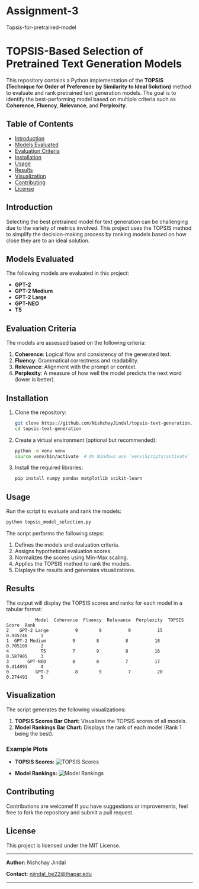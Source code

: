 # Assignment-3
Topsis-for-pretrained-model
# TOPSIS-Based Selection of Pretrained Text Generation Models

This repository contains a Python implementation of the **TOPSIS (Technique for Order of Preference by Similarity to Ideal Solution)** method to evaluate and rank pretrained text generation models. The goal is to identify the best-performing model based on multiple criteria such as **Coherence**, **Fluency**, **Relevance**, and **Perplexity**.

## Table of Contents
- [Introduction](#introduction)
- [Models Evaluated](#models-evaluated)
- [Evaluation Criteria](#evaluation-criteria)
- [Installation](#installation)
- [Usage](#usage)
- [Results](#results)
- [Visualization](#visualization)
- [Contributing](#contributing)
- [License](#license)

## Introduction
Selecting the best pretrained model for text generation can be challenging due to the variety of metrics involved. This project uses the TOPSIS method to simplify the decision-making process by ranking models based on how close they are to an ideal solution.

## Models Evaluated
The following models are evaluated in this project:
- **GPT-2**
- **GPT-2 Medium**
- **GPT-2 Large**
- **GPT-NEO**
- **T5**

## Evaluation Criteria
The models are assessed based on the following criteria:
1. **Coherence**: Logical flow and consistency of the generated text.
2. **Fluency**: Grammatical correctness and readability.
3. **Relevance**: Alignment with the prompt or context.
4. **Perplexity**: A measure of how well the model predicts the next word (lower is better).

## Installation
1. Clone the repository:
    ```bash
    git clone https://github.com/NishchayJindal/topsis-text-generation.git
    cd topsis-text-generation
    ```

2. Create a virtual environment (optional but recommended):
    ```bash
    python -m venv venv
    source venv/bin/activate  # On Windows use `venv\Scripts\activate`
    ```

3. Install the required libraries:
    ```bash
    pip install numpy pandas matplotlib scikit-learn
    ```

## Usage
Run the script to evaluate and rank the models:
```bash
python topsis_model_selection.py
```

The script performs the following steps:
1. Defines the models and evaluation criteria.
2. Assigns hypothetical evaluation scores.
3. Normalizes the scores using Min-Max scaling.
4. Applies the TOPSIS method to rank the models.
5. Displays the results and generates visualizations.

## Results
The output will display the TOPSIS scores and ranks for each model in a tabular format:

```
           Model  Coherence  Fluency  Relevance  Perplexity  TOPSIS Score  Rank
2    GPT-2 Large          9        9          9          15      0.935746     1
1  GPT-2 Medium          9        8          8          18      0.705109     2
4            T5          7        9          8          16      0.587905     3
3       GPT-NEO          8        8          7          17      0.414891     4
0          GPT-2          8        9          7          20      0.274491     5
```

## Visualization
The script generates the following visualizations:
1. **TOPSIS Scores Bar Chart:** Visualizes the TOPSIS scores of all models.
2. **Model Rankings Bar Chart:** Displays the rank of each model (Rank 1 being the best).

### Example Plots
- **TOPSIS Scores:**
![TOPSIS Scores](./images/topsis_scores.png)

- **Model Rankings:**
![Model Rankings](./images/model_rankings.png)

## Contributing
Contributions are welcome! If you have suggestions or improvements, feel free to fork the repository and submit a pull request.

## License
This project is licensed under the MIT License.

---

**Author:** Nishchay Jindal 

**Contact:** [njindal_be22@thapar.edu](mailto:njindal_be22@thapar.edu)


---


